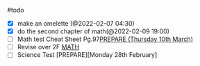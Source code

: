 #todo

- [x] make an omelette (@2022-02-07 04:30)
- [x] do the second chapter of math(@2022-02-09 19:00)
- [ ] Math test Cheat Sheet Pg.97[PREPARE (Thursday 10th March)](@2022-02-27)
- [ ] Revise over 2F [MATH](@2022-02-25)
- [ ] Science Test [PREPARE][Monday 28th February]